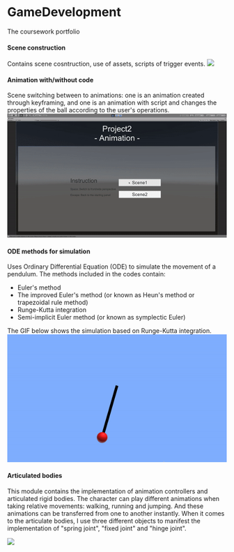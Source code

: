 # GameDevelopment
The coursework portfolio

#### Scene construction

Contains scene cosntruction, use of assets, scripts of trigger events.
![](https://github.com/RiverLeeGitHub/GameDevelopment/blob/master/Scene%20construction/demo.gif?raw=true)

#### Animation with/without code

Scene switching between to animations: one is an animation created through keyframing, and one is an animation with script and changes the properties of the ball according to the user's operations.
![](https://github.com/RiverLeeGitHub/GameDevelopment/blob/master/Animation%20with%20or%20without%20codes/demo.gif?raw=true)

#### ODE methods for simulation

Uses Ordinary Differential Equation (ODE) to simulate the movement of a pendulum. The methods included in the codes contain: 
* Euler's method
* The improved Euler's method (or known as Heun's method or trapezoidal rule method)
* Runge-Kutta integration
* Semi-implicit Euler method (or known as symplectic Euler)

The GIF below shows the simulation based on Runge-Kutta integration.
![](https://github.com/RiverLeeGitHub/GameDevelopment/blob/master/ODE%20simulation/demo.gif?raw=true)

#### Articulated bodies

This module contains the implementation of animation controllers and articulated rigid bodies. The character can play different animations when taking relative movements: walking, running and jumping. And these animations can be transferred from one to another instantly. When it comes to the articulate bodies, I use three different objects to manifest the implementation of "spring joint", "fixed joint" and "hinge joint".

![](https://github.com/RiverLeeGitHub/GameDevelopment/blob/master/articulated%20bodies/demo.gif?raw=true)